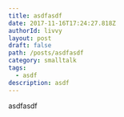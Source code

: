 ```yaml
---
title: asdfasdf
date: 2017-11-16T17:24:27.818Z
authorId: livvy
layout: post
draft: false
path: /posts/asdfasdf
category: smalltalk
tags:
  - asdf
description: asdf
---
```

asdfasdf
